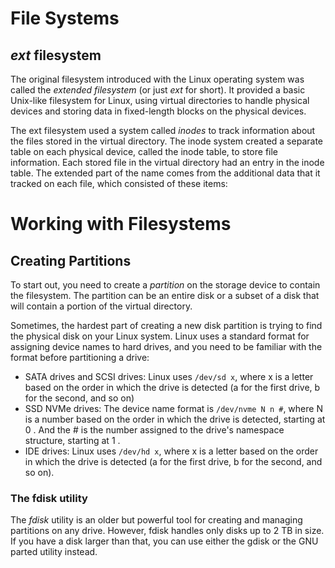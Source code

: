 # File Systems
## _ext_ filesystem
The original filesystem introduced with the Linux operating system was called the _extended filesystem_ (or just _ext_ for short). It provided a basic Unix-like filesystem for Linux, using virtual directories to handle physical devices and storing data in fixed-length blocks on the physical devices. 

The ext filesystem used a system called _inodes_ to track information about the files stored in the virtual directory. The inode system created a separate table on each physical device, called the inode table, to store file information. Each stored file in the virtual directory had an entry in the inode table. The extended part of the name comes from the additional data that it tracked on each file, which consisted of these items:

# Working with Filesystems

## Creating Partitions
To start out, you need to create a _partition_ on the storage device to contain the filesystem. The partition can be an entire disk or a subset of a disk that will contain a portion of the virtual directory.

Sometimes, the hardest part of creating a new disk partition is trying to find the physical disk on your Linux system. Linux uses a standard format for assigning device names to hard drives, and you need to be familiar with the format before partitioning a drive:
- SATA drives and SCSI drives: Linux uses `/dev/sd x`, where x is a letter based on the order in which the drive is detected (a for the first drive, b for the second, and so on)
- SSD NVMe drives: The device name format is `/dev/nvme N n #`, where N is a number based on the order in which the drive is detected, starting at 0 . And the # is the number assigned to the drive's namespace structure, starting at 1 .
- IDE drives: Linux uses `/dev/hd x`, where x is a letter based on the order in which the drive is detected (a for the first drive, b for the second, and so on).

### The fdisk utility

The _fdisk_ utility is an older but powerful tool for creating and managing partitions on any drive. However, fdisk handles only disks up to 2 TB in size. If you have a disk larger than that, you can use either the gdisk or the GNU parted utility instead.